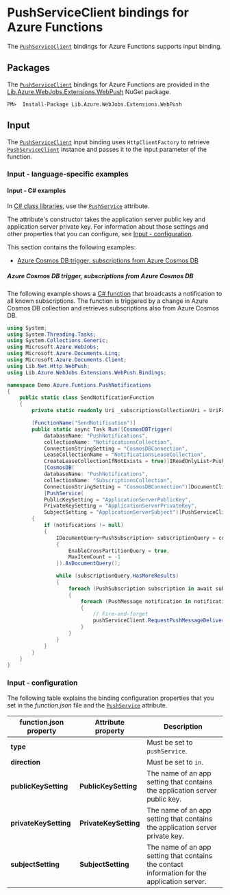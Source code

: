 ﻿# PushServiceClient bindings for Azure Functions

The [`PushServiceClient`](../api/Lib.Net.Http.WebPush.PushServiceClient.html) bindings for Azure Functions supports input binding.

## Packages

The [`PushServiceClient`](../api/Lib.Net.Http.WebPush.PushServiceClient.html) bindings for Azure Functions are provided in the [Lib.Azure.WebJobs.Extensions.WebPush](https://www.nuget.org/packages/Lib.Azure.WebJobs.Extensions.WebPush) NuGet package.

```
PM>  Install-Package Lib.Azure.WebJobs.Extensions.WebPush
```

## Input

The [`PushServiceClient`](../api/Lib.Net.Http.WebPush.PushServiceClient.html) input binding uses `HttpClientFactory` to retrieve [`PushServiceClient`](../api/Lib.Net.Http.WebPush.PushServiceClient.html) instance and passes it to the input parameter of the function.

### Input - language-specific examples

#### Input - C# examples
In [C# class libraries](https://docs.microsoft.com/en-us/azure/azure-functions/functions-dotnet-class-library), use the [`PushService`](../api/Lib.Azure.WebJobs.Extensions.WebPush.Bindings.PushServiceAttribute.html) attribute.

The attribute's constructor takes the application server public key and application server private key. For information about those settings and other properties that you can configure, see [Input - configuration](#input---configuration).

This section contains the following examples:
- [Azure Cosmos DB trigger, subscriptions from Azure Cosmos DB](#azure-cosmos-db-trigger-subscriptions-from-azure-cosmos-db)

##### Azure Cosmos DB trigger, subscriptions from Azure Cosmos DB
The following example shows a [C# function](https://docs.microsoft.com/en-us/azure/azure-functions/functions-dotnet-class-library) that broadcasts a notification to all known subscriptions. The function is triggered by a change in Azure Cosmos DB collection and retrieves subscriptions also from Azure Cosmos DB.

```cs
using System;
using System.Threading.Tasks;
using System.Collections.Generic;
using Microsoft.Azure.WebJobs;
using Microsoft.Azure.Documents.Linq;
using Microsoft.Azure.Documents.Client;
using Lib.Net.Http.WebPush;
using Lib.Azure.WebJobs.Extensions.WebPush.Bindings;

namespace Demo.Azure.Funtions.PushNotifications
{
    public static class SendNotificationFunction
    {
        private static readonly Uri _subscriptionsCollectionUri = UriFactory.CreateDocumentCollectionUri("PushNotifications", "SubscriptionsCollection");

        [FunctionName("SendNotification")]
        public static async Task Run([CosmosDBTrigger(
            databaseName: "PushNotifications",
            collectionName: "NotificationsCollection",
            ConnectionStringSetting = "CosmosDBConnection",
            LeaseCollectionName = "NotificationsLeaseCollection",
            CreateLeaseCollectionIfNotExists = true)]IReadOnlyList<PushMessage> notifications,
            [CosmosDB(
            databaseName: "PushNotifications",
            collectionName: "SubscriptionsCollection",
            ConnectionStringSetting = "CosmosDBConnection")]DocumentClient cosmosDbClient,
            [PushService(
            PublicKeySetting = "ApplicationServerPublicKey",
            PrivateKeySetting = "ApplicationServerPrivateKey",
            SubjectSetting = "ApplicationServerSubject")]PushServiceClient pushServiceClient)
        {
            if (notifications != null)
            {
                IDocumentQuery<PushSubscription> subscriptionQuery = cosmosDbClient.CreateDocumentQuery<PushSubscription>(_subscriptionsCollectionUri, new FeedOptions
                {
                    EnableCrossPartitionQuery = true,
                    MaxItemCount = -1
                }).AsDocumentQuery();

                while (subscriptionQuery.HasMoreResults)
                {
                    foreach (PushSubscription subscription in await subscriptionQuery.ExecuteNextAsync())
                    {
                        foreach (PushMessage notification in notifications)
                        {
                            // Fire-and-forget
                            pushServiceClient.RequestPushMessageDeliveryAsync(subscription, notification);
                        }
                    }
                }
            }
        }
    }
}
```


### Input - configuration

The following table explains the binding configuration properties that you set in the *function.json* file and the [`PushService`](../api/Lib.Azure.WebJobs.Extensions.WebPush.Bindings.PushServiceAttribute.html) attribute.

|function.json property | Attribute property |Description|
|---------|---------|----------------------|
|**type** || Must be set to `pushService`. |
|**direction** || Must be set to `in`. |
|**publicKeySetting**|**PublicKeySetting** | The name of an app setting that contains the application server public key. |
|**privateKeySetting**|**PrivateKeySetting** | The name of an app setting that contains the application server private key. |
|**subjectSetting**|**SubjectSetting** | The name of an app setting that contains the contact information for the application server. |
